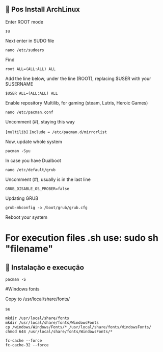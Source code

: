 ## 🚀 Pos Install ArchLinux

Enter ROOT mode

    su

Next enter in SUDO file

    nano /etc/sudoers

Find

`root ALL=(ALL:ALL) ALL`

Add the line below, under the line (ROOT), replacing $USER with your $USERNAME

`$USER ALL=(ALL:ALL) ALL`

Enable repository Multilib, for gaming (steam, Lutris, Heroic Games)
    
    nano /etc/pacman.conf

Uncomment (#), staying this way

`[multilib]`
`Include = /etc/pacman.d/mirrorlist`

Now, update whole system

    pacman -Syu

In case you  have Dualboot

    nano /etc/default/grub

Uncomment (#), usually is in the last line

`GRUB_DISABLE_OS_PROBER=false`

Updating GRUB

    grub-mkconfig -o /boot/grub/grub.cfg

Reboot your system

# For execution files .sh use: sudo sh "filename"

## 🚀 Instalação e execução

    pacman -S

#Windows fonts

Copy to /usr/local/share/fonts/

su

    mkdir /usr/local/share/fonts
    mkdir /usr/local/share/fonts/WindowsFonts
    cp /windows/Windows/Fonts/* /usr/local/share/fonts/WindowsFonts/
    chmod 644 /usr/local/share/fonts/WindowsFonts/*

    fc-cache --force
    fc-cache-32 --force
